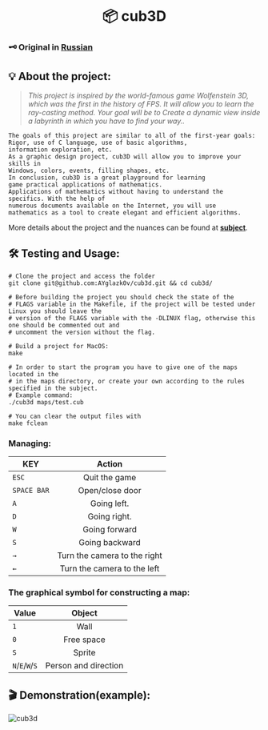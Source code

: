 
<h1 align="center">
📦 cub3D
</h1>

### 🗝️ Original in [**Russian**](https://github.com/AYglazk0v/cub3d/blob/main/README.md)

## 💡 About the project:

> _This project is inspired by the world-famous game Wolfenstein 3D, which
was the first in the history of FPS. It will allow you to learn the ray-casting method. Your goal will be to
Create a dynamic view inside a labyrinth in which you have to find your way.._

	The goals of this project are similar to all of the first-year goals: 
	Rigor, use of C language, use of basic algorithms,
	information exploration, etc.
	As a graphic design project, cub3D will allow you to improve your skills in
	Windows, colors, events, filling shapes, etc.
	In conclusion, cub3D is a great playground for learning
	game practical applications of mathematics.
	Applications of mathematics without having to understand the specifics. With the help of
	numerous documents available on the Internet, you will use
	mathematics as a tool to create elegant and efficient algorithms.

More details about the project and the nuances can be found at [**subject**](https://github.com/AYglazk0v/cub3d/blob/main/additionally/Subject.pdf).

## 🛠 Testing and Usage:

	# Clone the project and access the folder
	git clone git@github.com:AYglazk0v/cub3d.git && cd cub3d/
	
	# Before building the project you should check the state of the
	# FLAGS variable in the Makefile, if the project will be tested under Linux you should leave the
	# version of the FLAGS variable with the -DLINUX flag, otherwise this one should be commented out and 
	# uncomment the version without the flag. 
	
	# Build a project for MacOS:
	make
	
	# In order to start the program you have to give one of the maps located in the 
	# in the maps directory, or create your own according to the rules specified in the subject.
	# Example command:
	./cub3d maps/test.cub
	
	# You can clear the output files with
	make fclean

### Managing:

| KEY           | Action        |
| ------------- |:-------------:|
| `ESC`         | Quit the game     |
| `SPACE BAR`   | Open/close door      |
| `A`           | Going left.     |
| `D`           | Going right.  |
| `W`           | Going forward  |
| `S`           | Going backward |
| `→`           | Turn the camera to the right| 
| `←`           | Turn the camera to the left|

### The graphical symbol for constructing a map:
| Value         | Object          |
| -------------  |:-------------:|
| `1`            | Wall         |
| `0`            | Free space         |
| `S`            | Sprite    |
| `N`/`E`/`W`/`S`| Person and direction|

## 🎬 Demonstration(example):
![cub3d](https://github.com/AYglazk0v/cub3d/blob/main/additionally/cub3D.gif)
